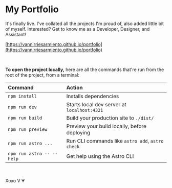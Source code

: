 
# My Portfolio

  

It's finally live. I've collated all the projects I'm proud of, also added little bit of myself. Interested? Get to know me as a Developer, Designer, and Assistant!

[https://vannirriesarmiento.github.io/portfolio](https://vannirriesarmiento.github.io/portfolio)


&nbsp;


 **To open the project locally,** here are all the commands that're run from the root of the project, from a terminal:
  
| Command                   | Action                                           |
| :------------------------ | :----------------------------------------------- |
| `npm install`             | Installs dependencies                            |
| `npm run dev`             | Starts local dev server at `localhost:4321`      |
| `npm run build`           | Build your production site to `./dist/`          |
| `npm run preview`         | Preview your build locally, before deploying     |
| `npm run astro ...`       | Run CLI commands like `astro add`, `astro check` |
| `npm run astro -- --help` | Get help using the Astro CLI                     |

&nbsp;
  
Xoxo V 💗